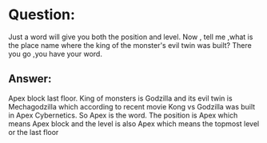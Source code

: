 
# Question:
Just a word will give you both the position and level.
Now , tell me ,what is the place name where the king of the monster's evil twin was built? There you go ,you have your word.


## Answer:
Apex block last floor.
King of monsters is Godzilla and its evil twin is Mechagodzilla which according to recent movie Kong vs Godzilla was built in Apex Cybernetics.
So Apex is the word. The position is Apex which means Apex block and the level is also Apex which means the topmost level or the last floor
